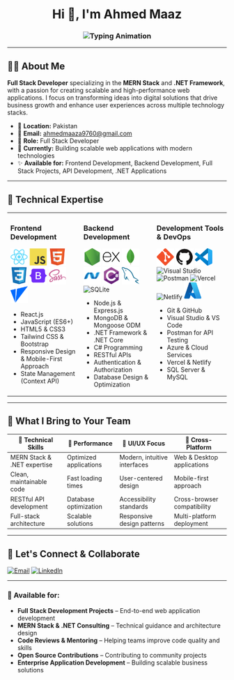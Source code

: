 
<h1 align="center">
  Hi 👋, I'm Ahmed Maaz  
</h1>
<h3 align="center">
  <img src="https://readme-typing-svg.herokuapp.com?font=Fira+Code&size=30&duration=3000&pause=1000&color=1E90FF&width=435&lines=Full+Stack+Developer;MERN+Stack+%7C+AI+Learner" alt="Typing Animation" />
</h3>

---

## 👨‍💻 About Me  
**Full Stack Developer** specializing in the **MERN Stack** and **.NET Framework**, with a passion for creating scalable and high-performance web applications. I focus on transforming ideas into digital solutions that drive business growth and enhance user experiences across multiple technology stacks.  

- 📍 **Location:** Pakistan  
- 📧 **Email:** [ahmedmaaza9760@gmail.com](mailto:ahmedmaaza9760@gmail.com)  
- 💼 **Role:** Full Stack Developer  
- 🚀 **Currently:** Building scalable web applications with modern technologies  
- ✨ **Available for:** Frontend Development, Backend Development, Full Stack Projects, API Development, .NET Applications  

---

## 🚀 Technical Expertise  

<table>
  <tr>
    <!-- Frontend -->
    <td valign="top" width="33%">
      <h3>Frontend Development</h3>
      <p>
        <img src="https://raw.githubusercontent.com/devicons/devicon/master/icons/react/react-original.svg" alt="React" width="40" height="40"/>
        <img src="https://raw.githubusercontent.com/devicons/devicon/master/icons/javascript/javascript-original.svg" alt="JavaScript" width="40" height="40"/>
        <img src="https://raw.githubusercontent.com/devicons/devicon/master/icons/html5/html5-original.svg" alt="HTML5" width="40" height="40"/>
        <img src="https://raw.githubusercontent.com/devicons/devicon/master/icons/css3/css3-original.svg" alt="CSS3" width="40" height="40"/>
        <img src="https://raw.githubusercontent.com/devicons/devicon/master/icons/bootstrap/bootstrap-plain.svg" alt="Bootstrap" width="40" height="40"/>
        <img src="https://raw.githubusercontent.com/devicons/devicon/master/icons/sass/sass-original.svg" alt="Sass" width="40" height="40"/>
        <img src="https://raw.githubusercontent.com/devicons/devicon/master/icons/vite/vite-original.svg" alt="Vite" width="40" height="40"/>
      </p>
      <ul>
        <li>React.js</li>
        <li>JavaScript (ES6+)</li>
        <li>HTML5 & CSS3</li>
        <li>Tailwind CSS & Bootstrap</li>
        <li>Responsive Design & Mobile-First Approach</li>
        <li>State Management (Context API)</li>
      </ul>
    </td>

   <!-- Backend -->
<td valign="top" width="33%">
  <h3>Backend Development</h3>
  <p>
    <img src="https://raw.githubusercontent.com/devicons/devicon/master/icons/nodejs/nodejs-original.svg" alt="Node.js" width="40" height="40"/>
    <img src="https://raw.githubusercontent.com/devicons/devicon/master/icons/express/express-original.svg" alt="Express" width="40" height="40"/>
    <img src="https://raw.githubusercontent.com/devicons/devicon/master/icons/mongodb/mongodb-original.svg" alt="MongoDB" width="40" height="40"/>
    <img src="https://raw.githubusercontent.com/devicons/devicon/master/icons/dot-net/dot-net-original.svg" alt=".NET" width="40" height="40"/>
    <img src="https://raw.githubusercontent.com/devicons/devicon/master/icons/csharp/csharp-original.svg" alt="C#" width="40" height="40"/>
    <img src="https://raw.githubusercontent.com/devicons/devicon/master/icons/mysql/mysql-original.svg" alt="MySQL" width="40" height="40"/>
    <img src="https://www.svgrepo.com/show/331760/sqlite.svg" alt="SQLite" width="40" height="40"/>
  </p>
  <ul>
    <li>Node.js & Express.js</li>
    <li>MongoDB & Mongoose ODM</li>
    <li>.NET Framework & .NET Core</li>
    <li>C# Programming</li>
    <li>RESTful APIs</li>
    <li>Authentication & Authorization</li>
    <li>Database Design & Optimization</li>
  </ul>
</td>

<!-- DevOps -->
<td valign="top" width="33%">
  <h3>Development Tools & DevOps</h3>
  <p>
    <img src="https://raw.githubusercontent.com/devicons/devicon/master/icons/git/git-original.svg" alt="Git" width="40" height="40"/>
    <img src="https://raw.githubusercontent.com/devicons/devicon/master/icons/github/github-original.svg" alt="GitHub" width="40" height="40"/>
    <img src="https://raw.githubusercontent.com/devicons/devicon/master/icons/vscode/vscode-original.svg" alt="VS Code" width="40" height="40"/>
    <img src="https://visualstudio.microsoft.com/wp-content/uploads/2021/10/Product-Icon.svg" alt="Visual Studio" width="40" height="40"/>
    <img src="https://www.vectorlogo.zone/logos/getpostman/getpostman-icon.svg" alt="Postman" width="40" height="40"/>
    <img src="https://www.vectorlogo.zone/logos/vercel/vercel-icon.svg" alt="Vercel" width="40" height="40"/>
    <img src="https://cdn.worldvectorlogo.com/logos/netlify.svg" alt="Netlify" width="40" height="40"/>
    <img src="https://raw.githubusercontent.com/devicons/devicon/master/icons/azure/azure-original.svg" alt="Azure" width="40" height="40"/>
  </p>
  <ul>
    <li>Git & GitHub</li>
    <li>Visual Studio & VS Code</li>
    <li>Postman for API Testing</li>
    <li>Azure & Cloud Services</li>
    <li>Vercel & Netlify</li>
    <li>SQL Server & MySQL</li>
  </ul>
</td>

</table>

---




## 🎯 What I Bring to Your Team

| 🔧 **Technical Skills**           | 🚀 **Performance**              | 🎨 **UI/UX Focus**                    | 📱 **Cross-Platform**               |
|----------------------------------|----------------------------------|--------------------------------------|-------------------------------------|
| MERN Stack & .NET expertise       | Optimized applications           | Modern, intuitive interfaces         | Web & Desktop applications          |
| Clean, maintainable code          | Fast loading times               | User-centered design                 | Mobile-first approach               |
| RESTful API development           | Database optimization            | Accessibility standards              | Cross-browser compatibility         |
| Full-stack architecture           | Scalable solutions               | Responsive design patterns           | Multi-platform deployment           |

---

## 🤝 Let's Connect & Collaborate

[![Email](https://img.shields.io/badge/Email-AHMEDMAAZA9760@GMAIL.COM-EA4335?style=for-the-badge&logo=gmail&logoColor=white)](mailto:ahmedmaaza9760@gmail.com)
[![LinkedIn](https://img.shields.io/badge/LinkedIn-CONNECT-0A66C2?style=for-the-badge&logo=linkedin&logoColor=white)](https://www.linkedin.com/in/ahmed-maaz-967b2b267)

---

### 📂 Available for:

- **Full Stack Development Projects** – End-to-end web application development  
- **MERN Stack & .NET Consulting** – Technical guidance and architecture design  
- **Code Reviews & Mentoring** – Helping teams improve code quality and skills  
- **Open Source Contributions** – Contributing to community projects  
- **Enterprise Application Development** – Building scalable business solutions  
